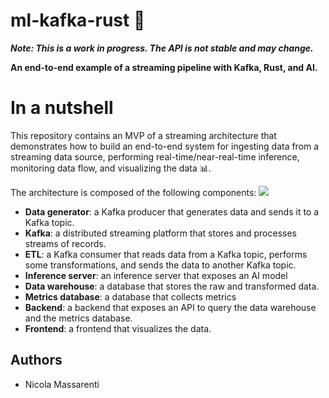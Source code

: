 # ml-kafka-rust 🚀

_**Note: This is a work in progress. The API is not stable and may change.**_

**An end-to-end example of a streaming pipeline with Kafka, Rust, and AI.**

# In a nutshell

This repository contains an MVP of a streaming architecture that demonstrates how to build an end-to-end system for 
ingesting data from a streaming data source, performing real-time/near-real-time inference, monitoring data flow, and visualizing the data 📊.

The architecture is composed of the following components:
<img src="https://user-images.githubusercontent.com/38035878/202036459-7ff8731e-6eb4-4bad-9c72-e35a38a71591.png" />

* **Data generator**: a Kafka producer that generates data and sends it to a Kafka topic.
* **Kafka**: a distributed streaming platform that stores and processes streams of records.
* **ETL**: a Kafka consumer that reads data from a Kafka topic, performs some transformations, and sends the data to another Kafka topic.
* **Inference server**: an inference server that exposes an AI model
* **Data warehouse**: a database that stores the raw and transformed data.
* **Metrics database**: a database that collects metrics
* **Backend**: a backend that exposes an API to query the data warehouse and the metrics database.
* **Frontend**: a frontend that visualizes the data.

## Authors
* Nicola Massarenti
